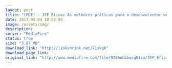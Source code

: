 ```yaml
---
layout: post
title: "[PDF] - JSF Eficaz As melhores práticas para o desenvolvedor web Java"
date: 2017-04-04 18:52:59
image: /assets/img/
description:
server: "MediaFire"
status: true
size: "3.07 MB"
download_link: "http://linkshrink.net/71xVgK"
download_page_link:
original_link: "http://www.mediafire.com/file/9286ubbbqcg01cu/JSF_Eficaz_as_melhores_pr%E2%94%9C%D0%B1ticas_para_o_desenvolvedor_web_Java.pdf"
---
```

